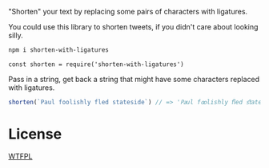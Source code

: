 "Shorten" your text by replacing some pairs of characters with ligatures.

You could use this library to shorten tweets, if you didn't care about looking silly.

```sh
npm i shorten-with-ligatures
```

```
const shorten = require('shorten-with-ligatures')
```

<!--js
const shorten = require('./')
-->

Pass in a string, get back a string that might have some characters replaced with ligatures.

```js
shorten(`Paul foolishly fled stateside`) // => '㎩ul fꝏlishly ﬂed ﬆateside'
```

# License

[WTFPL](http://wtfpl2.com)
